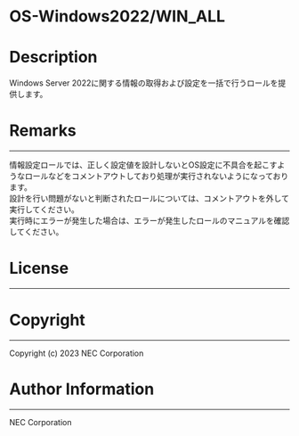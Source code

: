 OS-Windows2022/WIN_ALL
=======================================================
# Description
Windows Server 2022に関する情報の取得および設定を一括で行うロールを提供します。

# Remarks
-------
情報設定ロールでは、正しく設定値を設計しないとOS設定に不具合を起こすようなロールなどをコメントアウトしており処理が実行されないようになっております。<br>
設計を行い問題がないと判断されたロールについては、コメントアウトを外して実行してください。<br>
実行時にエラーが発生した場合は、エラーが発生したロールのマニュアルを確認してください。

# License
-------

# Copyright
---------
Copyright (c) 2023 NEC Corporation

# Author Information
------------------
NEC Corporation
